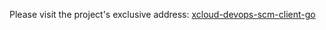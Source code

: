 Please visit the project's exclusive address: [xcloud-devops-scm-client-go](../../../../../super-devops-scm-client-go)